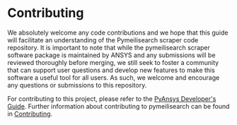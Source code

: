 # Contributing

We absolutely welcome any code contributions and we hope that this
guide will facilitate an understanding of the Pymeilisearch scraper code
repository. It is important to note that while the pymeilisearch scraper software
package is maintained by ANSYS and any submissions will be reviewed
thoroughly before merging, we still seek to foster a community that can
support user questions and develop new features to make this software
a useful tool for all users. As such, we welcome and encourage any
questions or submissions to this repository.

For contributing to this project, please refer to the [PyAnsys Developer's Guide].
Further information about contributing to pymeilisearch can be found in [Contributing].

[PyAnsys Developer's Guide]: https://dev.docs.pyansys.com/index.html
[Contributing]: https://pymeilisearch.docs.ansys.com/version/dev/contributing.html